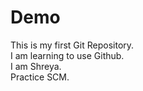 # Demo
This is my first Git Repository.
<br>
I am learning to use Github.
<br>
I am Shreya.
<br>
Practice SCM.
